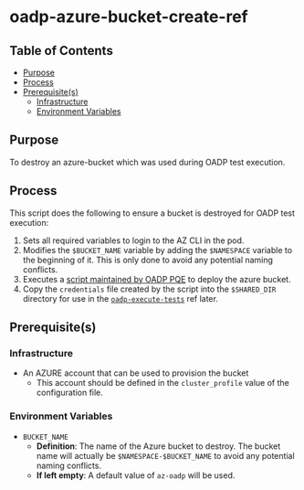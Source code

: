 # oadp-azure-bucket-create-ref<!-- omit from toc -->

## Table of Contents<!-- omit from toc -->

- [Purpose](#purpose)
- [Process](#process)
- [Prerequisite(s)](#prerequisites)
  - [Infrastructure](#infrastructure)
  - [Environment Variables](#environment-variables)

## Purpose

To destroy an azure-bucket which was used during OADP test execution.

## Process

This script does the following to ensure a bucket is destroyed for OADP test execution:

1. Sets all required variables to login to the AZ CLI in the pod.
2. Modifies the `$BUCKET_NAME` variable by adding the `$NAMESPACE` variable to the beginning of it. This is only done to avoid any potential naming conflicts.
3. Executes a [script maintained by OADP PQE](https://github.com/oadp-qe/oadp-qe-automation/blob/main/backup-locations/azure/destroy.sh) to deploy the azure bucket.
4. Copy the `credentials` file created by the script into the `$SHARED_DIR` directory for use in the [`oadp-execute-tests`](../../execute-tests/README.md) ref later.

## Prerequisite(s)

### Infrastructure

- An AZURE account that can be used to provision the bucket
  - This account should be defined in the `cluster_profile` value of the configuration file.

### Environment Variables

- `BUCKET_NAME`
  - **Definition**: The name of the Azure bucket to destroy. The bucket name will actually be `$NAMESPACE-$BUCKET_NAME` to avoid any potential naming conflicts.
  - **If left empty**: A default value of `az-oadp` will be used.